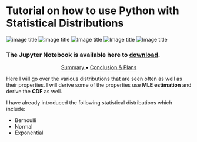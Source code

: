 # Tutorial on how to use Python with Statistical Distributions
![image title](https://img.shields.io/badge/Python%20-v%203.7.0-brightgreen.svg) ![image title](https://img.shields.io/badge/Pandas-V%200.23.4-orange.svg) ![Image title](https://img.shields.io/badge/Sqlite-V%203.26.0-blue.svg) 
![Image title](https://img.shields.io/badge/Numpy-V%201.15.1-purple.svg) ![Image title](https://img.shields.io/badge/Status-Work%20in%20Progress-brightgreen.svg)
### The Jupyter Notebook is available here to <a href="https://nbviewer.jupyter.org/github/rajis31/sqlite-python/blob/master/SQL%20Examples.ipynb"> download</a>.

<p align="center">
   <a href="#summary"> Summary </a> •
   <a href="#conc"> Conclusion & Plans </a>
</p>
  
<a id = 'summary'></a>
Here  I will go over the various distributions that are seen often as well as their properties. I will derive some of the properties use **MLE estimation** and derive the **CDF** as well.

I have already introduced the following statistical distributions which include:

<ul>
   <li>Bernoulli</li>
   <li>Normal</li>
   <li>Exponential</li>
</ul>

<a id = 'conclusion'></a>



   
